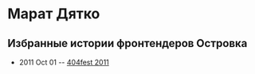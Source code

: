 # Марат Дятко

## Избранные истории фронтендеров Островка
- 2011 Oct 01 -- [404fest 2011](https://vimeo.com/32967293)    
